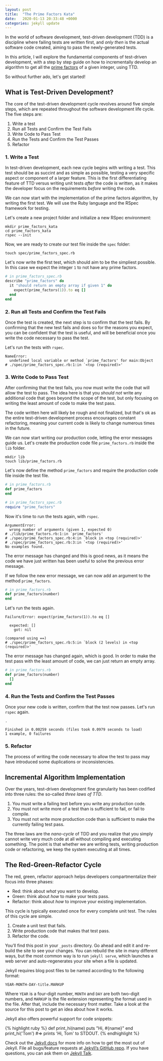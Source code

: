 ```yaml
---
layout: post
title:  "The Prime Factors Kata"
date:   2020-01-13 20:33:48 +0000
categories: jekyll update
---
```

In the world of software development, test-driven development (TDD) is a discipline where failing tests are written first, and *only then* is the actual software code created, aiming to pass the newly-generated tests.

In this article, I will explore the fundamental components of test-driven development, with a step by step guide on how to incrementally develop an algorithm to get all the [prime factors](https://en.wikipedia.org/wiki/Table_of_prime_factors) of a given integer, using TTD.

So without further ado, let's get started!

## What is Test-Driven Development?

The core of the test-driven development cycle revolves around five simple steps, which are repeated throughout the software development life cycle. The five steps are:

1. Write a test
2. Run all Tests and Confirm the Test Fails
3. Write Code to Pass Test
4. Run the Tests and Confirm the Test Passes
5. Refactor

### 1. Write a Test

In test-driven development, each new cycle begins with writing a test. This test should be as succint and as simple as possible, testing a very specific aspect or component of a larger feature. This is the first differentiating feature of TTD versus writing unit tests *after* the code is written, as it makes the developer focus on the requirements *before* writing the code.

We can now start with the implementation of the prime factors algorithm, by writing the first test. We will use the Ruby language and the RSpec framework for testing.

Let's create a new project folder and initialize a new RSpec environment:

```shell
mkdir prime_factors_kata
cd prime_factors_kata
rspec --init
```

Now, we are ready to create our test file inside the ```spec``` folder:

```shell
touch spec/prime_factors_spec.rb
```

Let's now write the first test, which should aim to be the simpliest possible. In this case we expect the integer ```1``` to not have any prime factors.

```ruby
# in prime_factors_spec.rb
describe "prime_factors" do
  it "should return an empty array if given 1" do
    expect(prime_factors(1)).to eq []
  end
end
```

### 2. Run all Tests and Confirm the Test Fails

Once the test is created, the next step is to confirm that the test fails. By confirming that the new test fails and does so for the reasons you expect, you can be confident that the test is useful, and will be beneficial once you write the code necessary to pass the test.

Let's run the tests with ```rspec```.

```shell
NameError:
  undefined local variable or method `prime_factors' for main:Object
# ./spec/prime_factors_spec.rb:1:in `<top (required)>'
```
### 3. Write Code to Pass Test

After confirming that the test fails, you now must write the code that will allow the test to pass. The idea here is that you *should not* write any additional code that goes beyond the scope of the test, but only focusing on writing the least amount of code to make the test pass.

The code written here will likely be rough and not finalized, but that's ok as the entire test-driven development process encourages constant refactoring, meaning your current code is likely to change numerous times in the future.

We can now start writing our production code, letting the error messages guide us. Let's create the production code file ```prime_factors.rb``` inside the ```lib``` folder.

```shell
mkdir lib
touch lib/prime_factors.rb
```

Let's now define the method ```prime_factors``` and require the production code file inside the test file.

```ruby
# in prime_factors.rb
def prime_factors
end
```

```ruby
# in prime_factors_spec.rb
require "prime_factors"
```

Now it's time to run the tests again, with ```rspec```.

```shell
ArgumentError:
  wrong number of arguments (given 1, expected 0)
# ./lib/prime_factors.rb:1:in `prime_factors'
# ./spec/prime_factors_spec.rb:4:in `block in <top (required)>'
# ./spec/prime_factors_spec.rb:3:in `<top (required)>'
No examples found.
```

The error message has changed and this is good news, as it means the code we have just written has been useful to solve the previous error message.

If we follow the new error message, we can now add an argument to the method ```prime_factors```.

```ruby
# in prime_factors.rb
def prime_factors(number)
end
```

Let's run the tests again.

```shell
Failure/Error: expect(prime_factors(1)).to eq []
     
  expected: []
    got: nil
     
(compared using ==)
# ./spec/prime_factors_spec.rb:5:in `block (2 levels) in <top (required)>'
```

The error message has changed again, which is good. In order to make the test pass with the least amount of code, we can just return an empty array.

```ruby
# in prime_factors.rb
def prime_factors(number)
  []
end
```

### 4. Run the Tests and Confirm the Test Passes

Once your new code is written, confirm that the test now passes. Let's run ```rspec``` again.

```shell
.

Finished in 0.00259 seconds (files took 0.0979 seconds to load)
1 example, 0 failures
```

### 5. Refactor

The process of writing the code necessary to allow the test to pass may have introduced some duplications or inconsistencies. 



## Incremental Algorithm Implementation






Over the years, test-driven development fine granularity has been codified into three rules: the so-called *three laws of TTD*.

1. You must write a failing test before you write any production code.
2. You must not write more of a test than is sufficient to fail, or fail to compile.
3. You must not write more production code than is sufficient to make the currently failing test pass.








The three laws are the *nano-cycle* of TDD and you realize that you simply cannot write very much code at all without compiling and executing something. The point is that whether we are writing tests, writing production code or refactoring, we keep the system executing at all times.

## The Red-Green-Refactor Cycle ##

The red, green, refactor approach helps developers compartmentalize their focus into three phases:

- Red: think about *what* you want to develop.
- Green: think about *how* to make your tests pass.
- Refactor: think about *how* to improve your existing implementation.



This cycle is typically executed once for every complete unit test. The rules of this cycle are simple.

1. Create a unit test that fails.
2. Write production code that makes that test pass.
3. Refactor the code.


You’ll find this post in your `_posts` directory. Go ahead and edit it and re-build the site to see your changes. You can rebuild the site in many different ways, but the most common way is to run `jekyll serve`, which launches a web server and auto-regenerates your site when a file is updated.

Jekyll requires blog post files to be named according to the following format:

`YEAR-MONTH-DAY-title.MARKUP`

Where `YEAR` is a four-digit number, `MONTH` and `DAY` are both two-digit numbers, and `MARKUP` is the file extension representing the format used in the file. After that, include the necessary front matter. Take a look at the source for this post to get an idea about how it works.

Jekyll also offers powerful support for code snippets:

{% highlight ruby %}
def print_hi(name)
  puts "Hi, #{name}"
end
print_hi('Tom')
#=> prints 'Hi, Tom' to STDOUT.
{% endhighlight %}

Check out the [Jekyll docs][jekyll-docs] for more info on how to get the most out of Jekyll. File all bugs/feature requests at [Jekyll’s GitHub repo][jekyll-gh]. If you have questions, you can ask them on [Jekyll Talk][jekyll-talk].

[jekyll-docs]: https://jekyllrb.com/docs/home
[jekyll-gh]:   https://github.com/jekyll/jekyll
[jekyll-talk]: https://talk.jekyllrb.com/
